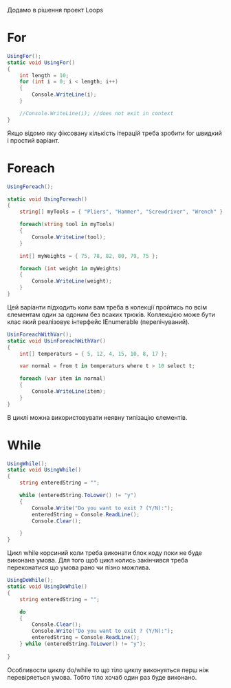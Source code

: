 Додамо в рішення проект Loops

# For

```cs
UsingFor();
static void UsingFor()
{
	int length = 10;
	for (int i = 0; i < length; i++)
	{
		Console.WriteLine(i);
	}

	//Console.WriteLine(i); //does not exit in context
}
```
Якщо відомо яку фіксовану кількість ітерацій треба зробити for швидкий і простий варіант.

# Foreach

```cs
UsingForeach();

static void UsingForeach()
{
	string[] myTools = { "Pliers", "Hammer", "Screwdriver", "Wrench" };

	foreach(string tool in myTools)
	{
		Console.WriteLine(tool);
	}

	int[] myWeights = { 75, 78, 82, 80, 79, 75 };

	foreach (int weight in myWeights)
	{
		Console.WriteLine(weight);
	}
}
```
Цей варіанти підходить коли вам треба в колекції пройтись по всім єлементам один за одоним без всаких трюків. Коллекцією може бути клас який реалізовує інтерфейс IEnumerable (перелічуваний).

```cs
UsinForeachWithVar();
static void UsinForeachWithVar()
{
    int[] temperaturs = { 5, 12, 4, 15, 10, 8, 17 };

    var normal = from t in temperaturs where t > 10 select t;

    foreach (var item in normal)
    {
        Console.WriteLine(item);
    }
}
```
В циклі можна використовувати неявну типізацію єлементів.


# While

```cs
UsingWhile();
static void UsingWhile()
{
	string enteredString = "";

	while (enteredString.ToLower() != "y")
	{
		Console.Write("Do you want to exit ? (Y/N):");
		enteredString = Console.ReadLine();
		Console.Clear();

    }
}
```

Цикл while корсиний коли треба виконати блок коду поки не буде виконана умова. Для того щоб цикл колись закінчився треба переконатися що умова рано чи пізно можлива.

```cs
UsingDoWhile();
static void UsingDoWhile()
{
    string enteredString = "";

	do
	{
        Console.Clear();
        Console.Write("Do you want to exit ? (Y/N):");
        enteredString = Console.ReadLine();
    } while (enteredString.ToLower() != "y");
	
}
```
Особливости циклу do/while то що тіло циклу виконуяться перш ніж перевіряеться умова. Тобто тіло хочаб один раз буде виконано.

